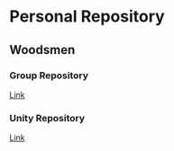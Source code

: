 # Personal Repository

## Woodsmen

### Group Repository
[Link](https://github.com/rabiescats/Production-Team-1)

### Unity Repository
[Link](https://github.com/Emil-Gruenwald/UnityGame)
